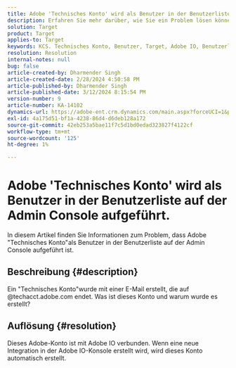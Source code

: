 ```yaml
---
title: Adobe 'Technisches Konto' wird als Benutzer in der Benutzerliste auf der Admin Console aufgeführt.
description: Erfahren Sie mehr darüber, wie Sie ein Problem lösen können, bei dem Adobe "Technisches Konto"als Benutzer in der Benutzerliste auf der Admin Console aufgeführt ist.
solution: Target
product: Target
applies-to: Target
keywords: KCS. Technisches Konto, Benutzer, Target, Adobe IO, Benutzerliste
resolution: Resolution
internal-notes: null
bug: false
article-created-by: Dharmender Singh
article-created-date: 2/28/2024 4:50:58 PM
article-published-by: Dharmender Singh
article-published-date: 3/12/2024 8:15:54 PM
version-number: 9
article-number: KA-14102
dynamics-url: https://adobe-ent.crm.dynamics.com/main.aspx?forceUCI=1&pagetype=entityrecord&etn=knowledgearticle&id=ac309a87-59d6-ee11-9079-6045bd006295
exl-id: 4a175d51-bf1a-4238-86d4-d6deb128a172
source-git-commit: 42eb253a5bae11f7c5d1bd0edad323827f4122cf
workflow-type: tm+mt
source-wordcount: '125'
ht-degree: 1%

---
```


# Adobe &#39;Technisches Konto&#39; wird als Benutzer in der Benutzerliste auf der Admin Console aufgeführt.


In diesem Artikel finden Sie Informationen zum Problem, dass Adobe &quot;Technisches Konto&quot;als Benutzer in der Benutzerliste auf der Admin Console aufgeführt ist.

## Beschreibung {#description}


Ein &quot;Technisches Konto&quot;wurde mit einer E-Mail erstellt, die auf @techacct.adobe.com endet. Was ist dieses Konto und warum wurde es erstellt?


## Auflösung {#resolution}


Dieses Adobe-Konto ist mit Adobe IO verbunden. Wenn eine neue Integration in der Adobe IO-Konsole erstellt wird, wird dieses Konto automatisch erstellt.
